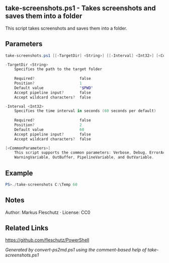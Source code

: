 ## take-screenshots.ps1 - Takes screenshots and saves them into a folder

This script takes screenshots and saves them into a folder.

## Parameters
```powershell
take-screenshots.ps1 [[-TargetDir] <String>] [[-Interval] <Int32>] [<CommonParameters>]

-TargetDir <String>
    Specifies the path to the target folder
    
    Required?                    false
    Position?                    1
    Default value                "$PWD"
    Accept pipeline input?       false
    Accept wildcard characters?  false

-Interval <Int32>
    Specifies the time interval in seconds (60 seconds per default)
    
    Required?                    false
    Position?                    2
    Default value                60
    Accept pipeline input?       false
    Accept wildcard characters?  false

[<CommonParameters>]
    This script supports the common parameters: Verbose, Debug, ErrorAction, ErrorVariable, WarningAction, 
    WarningVariable, OutBuffer, PipelineVariable, and OutVariable.
```

## Example
```powershell
PS>./take-screenshots C:\Temp 60
```

## Notes
Author: Markus Fleschutz · License: CC0

## Related Links
https://github.com/fleschutz/PowerShell

*Generated by convert-ps2md.ps1 using the comment-based help of take-screenshots.ps1*
